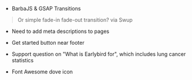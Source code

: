 - BarbaJS & GSAP Transitions
> Or simple fade-in fade-out transition? via Swup

- Need to add meta descriptions to pages

- Get started button near footer

- Support question on "What is Earlybird for", which includes lung cancer statistics

- Font Awesome dove icon
